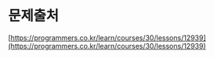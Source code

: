 # 문제출처

[https://programmers.co.kr/learn/courses/30/lessons/12939](https://programmers.co.kr/learn/courses/30/lessons/12939)
